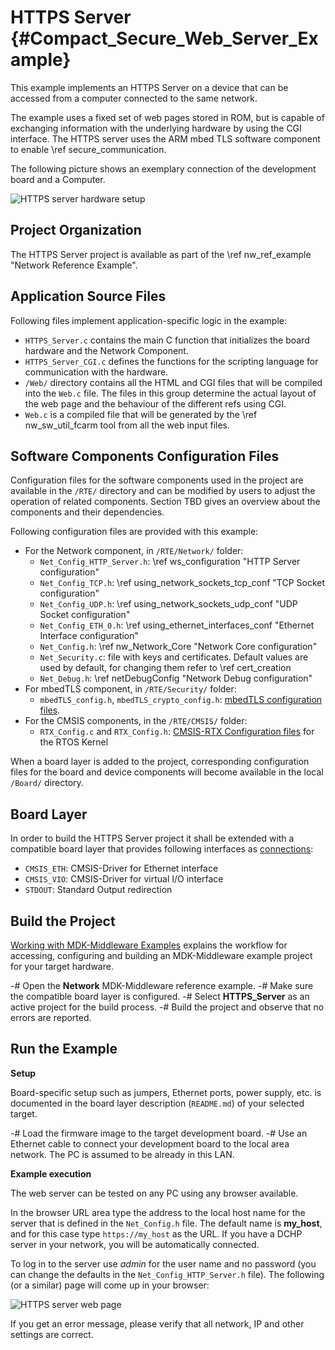 # HTTPS Server {#Compact_Secure_Web_Server_Example}

This example implements an HTTPS Server on a device that can be accessed from a computer connected to the same network.

The example uses a fixed set of web pages stored in ROM, but is capable of exchanging information with the underlying hardware by using the CGI interface. The HTTPS server uses the ARM mbed TLS software component to enable \ref secure_communication.

The following picture shows an exemplary connection of the development board and a Computer.

![HTTPS server hardware setup](cws_setup.png)

## Project Organization

The HTTPS Server project is available as part of the \ref nw_ref_example "Network Reference Example".

<h2>Application Source Files</h2>

Following files implement application-specific logic in the example:

 - `HTTPS_Server.c` contains the main C function that initializes the board hardware and the Network Component.
 - `HTTPS_Server_CGI.c` defines the functions for the scripting language for communication with the hardware.
 - `/Web/` directory contains all the HTML and CGI files that will be compiled into the `Web.c` file. The files in this group determine the actual layout of the web page and the behaviour of the different refs using CGI.
 - `Web.c` is a compiled file that will be generated by the \ref nw_sw_util_fcarm tool from all the web input files.

<h2>Software Components Configuration Files</h2>

Configuration files for the software components used in the project are available in the `/RTE/` directory and can be modified by users to adjust the operation of related components. Section TBD gives an overview about the components and their dependencies.

Following configuration files are provided with this example:

 - For the Network component, in `/RTE/Network/` folder:
   - `Net_Config_HTTP_Server.h`: \ref ws_configuration "HTTP Server configuration"
   - `Net_Config_TCP.h`: \ref using_network_sockets_tcp_conf "TCP Socket configuration"
   - `Net_Config_UDP.h`: \ref using_network_sockets_udp_conf "UDP Socket configuration"
   - `Net_Config_ETH_0.h`: \ref using_ethernet_interfaces_conf "Ethernet Interface configuration"
   - `Net_Config.h`: \ref nw_Network_Core "Network Core configuration"
   - `Net_Security.c`: file with keys and certificates. Default values are used by default, for changing them refer to \ref cert_creation
   - `Net_Debug.h`: \ref netDebugConfig "Network Debug configuration"
 - For mbedTLS component, in `/RTE/Security/` folder:
   - `mbedTLS_config.h`, `mbedTLS_crypto_config.h`: [mbedTLS configuration files](https://github.com/ARM-software/CMSIS-mbedTLS).
 - For the CMSIS components, in the `/RTE/CMSIS/` folder:
   - `RTX_Config.c` and `RTX_Config.h`: [CMSIS-RTX Configuration files](https://arm-software.github.io/CMSIS-RTX/latest/config_rtx5.html) for the RTOS Kernel

When a board layer is added to the project, corresponding configuration files for the board and device components will become available in the local `/Board/` directory.

<h2>Board Layer</h2>

In order to build the HTTPS Server project it shall be extended with a compatible board layer that provides following interfaces as [connections](https://github.com/Open-CMSIS-Pack/cmsis-toolbox/blob/main/docs/ReferenceApplications.md#connections):
 - `CMSIS_ETH`: CMSIS-Driver for Ethernet interface
 - `CMSIS_VIO`: CMSIS-Driver for virtual I/O interface
 - `STDOUT`: Standard Output redirection

## Build the Project

[Working with MDK-Middleware Examples](../General/working_with_examples.html) explains the workflow for accessing, configuring and building an MDK-Middleware example project for your target hardware.

 -# Open the **Network** MDK-Middleware reference example.
 -# Make sure the compatible board layer is configured.
 -# Select **HTTPS_Server** as an active project for the build process.
 -# Build the project and observe that no errors are reported.

## Run the Example

**Setup**

Board-specific setup such as jumpers, Ethernet ports, power supply, etc. is documented in the board layer description (`README.md`) of your selected target.

 -# Load the firmware image to the target development board.
 -# Use an Ethernet cable to connect your development board to the local area network. The PC is assumed to be already in this LAN.

**Example execution**

The web server can be tested on any PC using any browser available.

In the browser URL area type the address to the local host name for the server that is defined in the `Net_Config.h` file. The default name is **my_host**, and for this case type `https://my_host` as the URL. If you have a DCHP server in your network, you will be automatically connected.

To log in to the server use *admin* for the user name and no password (you can change the defaults in the `Net_Config_HTTP_Server.h` file). The following (or a similar) page will come up in your browser:

![HTTPS server web page](cws_frontpage_s.png)

If you get an error message, please verify that all network, IP and other settings are correct.
